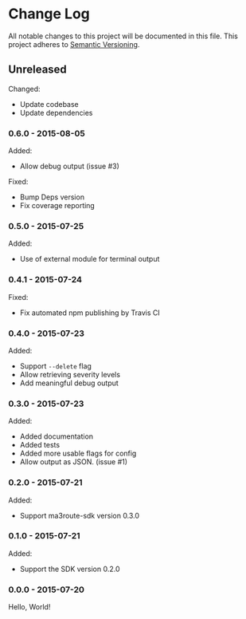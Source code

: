 
# Change Log

All notable changes to this project will be documented in this file.
This project adheres to [Semantic Versioning](http://semver.org/).


## Unreleased

Changed:

* Update codebase
* Update dependencies


### 0.6.0 - 2015-08-05

Added:

* Allow debug output (issue #3)

Fixed:

* Bump Deps version
* Fix coverage reporting


### 0.5.0 - 2015-07-25

Added:

* Use of external module for terminal output


### 0.4.1 - 2015-07-24

Fixed:

* Fix automated npm publishing by Travis CI


### 0.4.0 - 2015-07-23

Added:

* Support `--delete` flag
* Allow retrieving severity levels
* Add meaningful debug output


### 0.3.0 - 2015-07-23

Added:

* Added documentation
* Added tests
* Added more usable flags for config
* Allow output as JSON. (issue #1)


### 0.2.0 - 2015-07-21

Added:

* Support ma3route-sdk version 0.3.0


### 0.1.0 - 2015-07-21

Added:

* Support the SDK version 0.2.0



### 0.0.0 - 2015-07-20

Hello, World!
